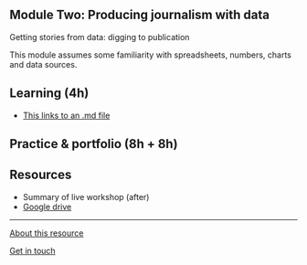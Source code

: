 ## Module Two: Producing journalism with data

Getting stories from data: digging to publication

This module assumes some familiarity with spreadsheets, numbers, charts and data sources.

## Learning (4h)

- [This links to an .md file](https://aodhanlutetiae.github.io/dj/excel)


## Practice & portfolio (8h + 8h)


## Resources

- Summary of live workshop (after)
- [Google drive](https://bit.ly/app_data_jomec)

---
[About this resource](https://aodhanlutetiae.github.io/dj_prod/about)

[Get in touch](mailto:odonnella4@cardiff.ac.uk)

